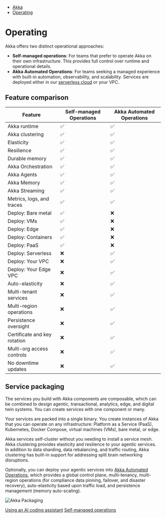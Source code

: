 <!-- <nav> -->
- [Akka](../index.html)
- [Operating](index.html)

<!-- </nav> -->

# Operating

Akka offers two distinct operational approaches:

- **Self-managed operations**: For teams that prefer to operate Akka on their own infrastructure. This provides full control over runtime and operational details.
- **Akka Automated Operations**: For teams seeking a managed experience with built-in automation, observability, and scalability. Services are deployed either in our [serverless cloud](https://console.akka.io/) or your VPC.

## Feature comparison

| Feature | Self-managed Operations | Akka Automated Operations |
| --- | --- | --- |
| Akka runtime | ✅ | ✅ |
| Akka clustering | ✅ | ✅ |
| Elasticity | ✅ | ✅ |
| Resilience | ✅ | ✅ |
| Durable memory | ✅ | ✅ |
| Akka Orchestration | ✅ | ✅ |
| Akka Agents | ✅ | ✅ |
| Akka Memory | ✅ | ✅ |
| Akka Streaming | ✅ | ✅ |
| Metrics, logs, and traces | ✅ | ✅ |
| Deploy: Bare metal | ✅ | ❌ |
| Deploy: VMs | ✅ | ❌ |
| Deploy: Edge | ✅ | ❌ |
| Deploy: Containers | ✅ | ❌ |
| Deploy: PaaS | ✅ | ❌ |
| Deploy: Serverless | ❌ | ✅ |
| Deploy: Your VPC | ❌ | ✅ |
| Deploy: Your Edge VPC | ❌ | ✅ |
| Auto-elasticity | ❌ | ✅ |
| Multi-tenant services | ❌ | ✅ |
| Multi-region operations | ❌ | ✅ |
| Persistence oversight | ❌ | ✅ |
| Certificate and key rotation | ❌ | ✅ |
| Multi-org access controls | ❌ | ✅ |
| No downtime updates | ❌ | ✅ |

## Service packaging

The services you build with Akka components are composable, which can be combined to design agentic, transactional, analytics, edge, and digital twin systems. You can create services with one component or many.

Your services are packed into a single binary. You create instances of Akka that you can operate on any infrastructure: Platform as a Service (PaaS), Kubernetes, Docker Compose, virtual machines (VMs), bare metal, or edge.

Akka services self-cluster without you needing to install a service mesh. Akka clustering provides elasticity and resilience to your agentic services. In addition to data sharding, data rebalancing, and traffic routing, Akka clustering has built-in support for addressing split brain networking disruptions.

Optionally, you can deploy your agentic services into [Akka Automated Operations](akka-platform.html), which provides a global control plane, multi-tenancy, multi-region operations (for compliance data pinning, failover, and disaster recovery), auto-elasticity based upon traffic load, and persistence management (memory auto-scaling).

![Akka Packaging](../concepts/_images/packed-services.png)


<!-- <footer> -->
<!-- <nav> -->
[Using an AI coding assistant](../java/ai-coding-assistant.html) [Self-managed operations](configuring.html)
<!-- </nav> -->

<!-- </footer> -->

<!-- <aside> -->

<!-- </aside> -->